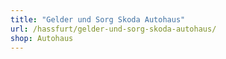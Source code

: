 ```yaml
---
title: "Gelder und Sorg Skoda Autohaus"
url: /hassfurt/gelder-und-sorg-skoda-autohaus/
shop: Autohaus
---
```

